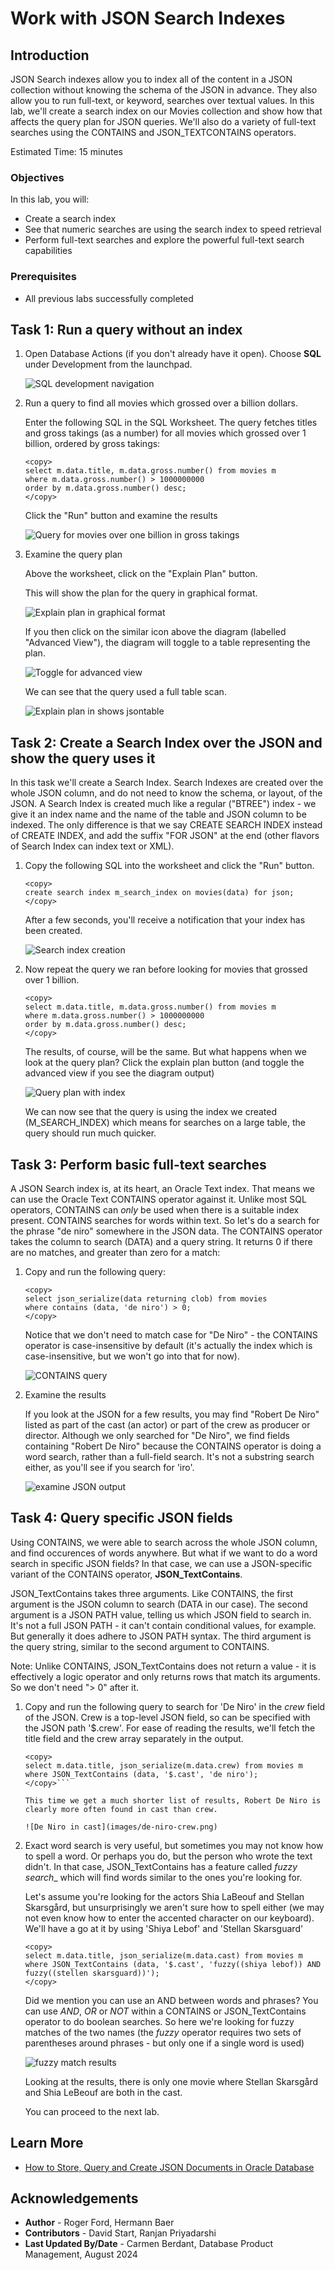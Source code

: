 # Work with JSON Search Indexes

## Introduction

JSON Search indexes allow you to index all of the content in a JSON collection without knowing the schema of the JSON in advance. They also allow you to run full-text, or keyword, searches over textual values. In this lab, we'll create a search index on our Movies collection and show how that affects the query plan for JSON queries. We'll also do a variety of full-text searches using the CONTAINS and JSON_TEXTCONTAINS operators.

Estimated Time: 15 minutes
 
### Objectives

In this lab, you will:

- Create a search index
- See that numeric searches are using the search index to speed retrieval
- Perform full-text searches and explore the powerful full-text search capabilities

### Prerequisites

- All previous labs successfully completed

## Task 1: Run a query without an index

1. Open Database Actions (if you don't already have it open). Choose **SQL** under Development from the launchpad.

    ![SQL development navigation](../json-sql/images/development-sql.png)

2. Run a query to find all movies which grossed over a billion dollars.

    Enter the following SQL in the SQL Worksheet. The query fetches titles and gross takings (as a number) for all movies which grossed over 1 billion, ordered by gross takings:

    ```
    <copy>
    select m.data.title, m.data.gross.number() from movies m
    where m.data.gross.number() > 1000000000
    order by m.data.gross.number() desc;
    </copy>
    ```

    Click the "Run" button and examine the results

    ![Query for movies over one billion in gross takings](images/billion-gross.png " ")

3.  Examine the query plan

    Above the worksheet, click on the "Explain Plan" button.

    This will show the plan for the query in graphical format.

    ![Explain plan in graphical format](images/explain-plan-1.png)

    If you then click on the similar icon above the diagram (labelled "Advanced View"), the diagram will toggle to a table representing the plan.

    ![Toggle for advanced view](images/explain-plan-advanced.png)
    
    We can see that the query used a full table scan.

    ![Explain plan in shows jsontable](images/explain-plan-2.png)


## Task 2: Create a Search Index over the JSON and show the query uses it

In this task we'll create a Search Index. Search Indexes are created over the whole JSON column, and do not need to know the schema, or layout, of the JSON. A Search Index is created much like a regular ("BTREE") index - we give it an index name and the name of the table and JSON column to be indexed. The only difference is that we say CREATE SEARCH INDEX instead of CREATE INDEX, and add the suffix "FOR JSON" at the end (other flavors of Search Index can index text or XML).

1. Copy the following SQL into the worksheet and click the "Run" button.

    ```
    <copy>
    create search index m_search_index on movies(data) for json;
    </copy>
    ```

    After a few seconds, you'll receive a notification that your index has been created.

    ![Search index creation](images/search-index-creation.png)
    
2. Now repeat the query we ran before looking for movies that grossed over 1 billion.

    ```
    <copy>
    select m.data.title, m.data.gross.number() from movies m
    where m.data.gross.number() > 1000000000
    order by m.data.gross.number() desc;
    </copy>
    ```

    The results, of course, will be the same. But what happens when we look at the query plan? Click the explain plan button (and toggle the advanced view if you see the diagram output)

    ![Query plan with index](images/explain-with-index.png)

    We can now see that the query is using the index we created (M\_SEARCH\_INDEX) which means for searches on a large table, the query should run much quicker.

## Task 3: Perform basic full-text searches

A JSON Search index is, at its heart, an Oracle Text index. That means we can use the Oracle Text CONTAINS operator against it. Unlike most SQL operators, CONTAINS can _only_ be used when there is a suitable index present. CONTAINS searches for words within text. So let's do a search for the phrase "de niro" somewhere in the JSON data. The CONTAINS operator takes the column to search (DATA) and a query string. It returns 0 if there are no matches, and greater than zero for a match:

1. Copy and run the following query:

    ```
    <copy>
    select json_serialize(data returning clob) from movies 
    where contains (data, 'de niro') > 0;
    </copy>
    ```

    Notice that we don't need to match case for "De Niro" - the CONTAINS operator is case-insensitive by default (it's actually the index which is case-insensitive, but we won't go into that for now).

    ![CONTAINS query](images/contains-query.png)

2. Examine the results

    If you look at the JSON for a few results, you may find "Robert De Niro" listed as part of the cast (an actor) or part of the crew as producer or director. Although we only searched for "De Niro", we find fields containing "Robert De Niro" because the CONTAINS operator is doing a word search, rather than a full-field search. It's not a substring search either, as you'll see if you search for 'iro'.

    ![examine JSON output](images/examine-json.png)

##  Task 4: Query specific JSON fields

Using CONTAINS, we were able to search across the whole JSON column, and find occurences of words anywhere. But what if we want to do a word search in specific JSON fields? In that case, we can use a JSON-specific variant of the CONTAINS operator, __JSON_TextContains__.

JSON_TextContains takes three arguments. Like CONTAINS, the first argument is the JSON column to search (DATA in our case). The second argument is a JSON PATH value, telling us which JSON field to search in. It's not a full JSON PATH - it can't contain conditional values, for example. But generally it does adhere to JSON PATH syntax. The third argument is the query string, similar to the second argument to CONTAINS. 

Note: Unlike CONTAINS, JSON_TextContains does not return a value - it is effectively a logic operator and only returns rows that match its arguments. So we don't need "> 0" after it.

1. Copy and run the following query to search for 'De Niro' in the _crew_ field of the JSON. Crew is a top-level JSON field, so can be specified with the JSON path '$.crew'. For ease of reading the results, we'll fetch the title field and the crew array separately in the output.

    ```
    <copy>
    select m.data.title, json_serialize(m.data.crew) from movies m
    where JSON_TextContains (data, '$.cast', 'de niro');
    </copy>```

    This time we get a much shorter list of results, Robert De Niro is clearly more often found in cast than crew.

    ![De Niro in cast](images/de-niro-crew.png)

2. Exact word search is very useful, but sometimes you may not know how to spell a word. Or perhaps you do, but the person who wrote the text didn't. In that case, JSON_TextContains has a feature called _fuzzy search__ which will find words similar to the ones you're looking for.

    Let's assume you're looking for the actors Shia LaBeouf and Stellan Skarsgård, but unsurprisingly we aren't sure how to spell either (we may not even know how to enter the accented character on our keyboard). We'll have a go at it by using 'Shiya Lebof' and 'Stellan Skarsguard'

    ```
    <copy>
    select m.data.title, json_serialize(m.data.cast) from movies m
    where JSON_TextContains (data, '$.cast', 'fuzzy((shiya lebof)) AND fuzzy((stellen skarsguard))');
    </copy>
    ```

    Did we mention you can use an AND between words and phrases? You can use _AND_, _OR_ or _NOT_ within a CONTAINS or JSON_TextContains operator to do boolean searches. So here we're looking for fuzzy matches of the two names (the _fuzzy_ operator requires two sets of parentheses around phrases - but only one if a single word is used)

    ![fuzzy match results](images/fuzzy-match.png)    

    Looking at the results, there is only one movie where Stellan Skarsgård and Shia LeBeouf are both in the cast.

    You can proceed to the next lab.

## Learn More

* [How to Store, Query and Create JSON Documents in Oracle Database](https://blogs.oracle.com/sql/post/how-to-store-query-and-create-json-documents-in-oracle-database)

## Acknowledgements

* **Author** - Roger Ford, Hermann Baer
* **Contributors** -  David Start, Ranjan Priyadarshi
* **Last Updated By/Date** - Carmen Berdant, Database Product Management, August 2024